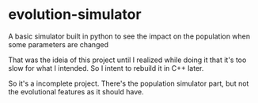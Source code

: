 # evolution-simulator
A basic simulator built in python to see the impact on the population when some parameters are changed

That was the ideia of this project until I realized while doing it that it's too slow for what I intended. So I intent to rebuild it in C++ later.

So it's a incomplete project. There's the population simulator part, but not the evolutional features as it should have.

